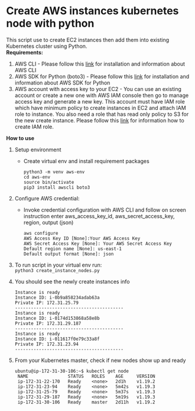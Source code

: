 # Create AWS instances kubernetes node with python
This script use to create EC2 instances then add them into existing Kubernetes cluster using Python.<br>
**Requirements:**
1. AWS CLI - Please follow this [link](https://aws.amazon.com/cli/) for installation and information about AWS CLI
1. AWS SDK for Python (boto3) - Please follow this [link](https://aws.amazon.com/sdk-for-python/) for installation and information about AWS SDK for Python
1. AWS account with access key to your EC2 - You can use an existing account or create a new one with AWS IAM console then go to manage access key and generate 
a new key. This account must have IAM role which have minimum policy to create instances in EC2 and attach IAM role to instance. You also need a 
role that has read only policy to S3 for the new create instance. Please follow this [link](https://docs.aws.amazon.com/AWSEC2/latest/UserGuide/iam-roles-for-amazon-ec2.html)
for information how to create IAM role. <br> 

**How to use**
1. Setup environment
   - Create virtual env and install requirement packages
      ```
      python3 -m venv aws-env
      cd aws-env
      source bin/activate
      pip3 install awscli boto3
      ```
   

1. Configure AWS credential: 
   - Invoke credential configuration with AWS CLI and follow on screen instruction enter aws_access_key_id, aws_secret_access_key, region, output (json) <br>
      ```
      aws configure
      AWS Access Key ID [None]:Your AWS Access Key
      AWS Secret Access Key [None]: Your AWS Secret Access Key 
      Default region name [None]: us-east-1
      Default output format [None]: json
      ```
1. To run script in your virtual env run: <br>
      `python3 create_instance_nodes.py `
1. You should see the newly create instances info <br>       
      ```
      Instance is ready 
      Instance ID: i-0b9a858234adab63a
      Private IP: 172.31.25.79
   -----------------------------------------
      Instance is ready 
      Instance ID: i-0174d153868a58e8b
      Private IP: 172.31.29.187
   -----------------------------------------
      Instance is ready 
      Instance ID: i-011617f0e79c33a8f
      Private IP: 172.31.23.94
   -----------------------------------------
      ```
 1. From your Kubernetes master, check if new nodes show up and ready <br>
     ```
     ubuntu@ip-172-31-30-106:~$ kubectl get node
      NAME               STATUS   ROLES    AGE     VERSION
      ip-172-31-22-170   Ready    <none>   2d1h    v1.19.2
      ip-172-31-23-94    Ready    <none>   5m42s   v1.19.3
      ip-172-31-25-79    Ready    <none>   5m37s   v1.19.3
      ip-172-31-29-187   Ready    <none>   5m19s   v1.19.3
      ip-172-31-30-106   Ready    master   2d11h   v1.19.2
     ```
        
